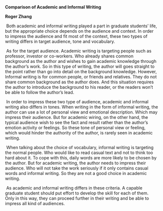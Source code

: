 **Comparison of Academic and Informal Writing**

**Roger Zhang**

 

​    Both academic and informal writing played a part in graduate students’ life, but the appropriate choice depends on the audience and context. In order to impress the audience and fit most of the context, these two types of writing differs in target audience, tone and vocabulary.

​    As for the target audience. Academic writing is targeting people such as professor, investor or co-workers. Who already shares common background as the author and wishes to gain academic knowledge through the author’s work. So in this type of writing, the author will goes straight to the point rather than go into detail on the background knowledge. However, Informal writing is for common people, or friends and relatives. They do not share common background as the author does. And this situation requires the author to introduce the background to his reader, or the readers won’t be able to follow the author’s lead.

​    In order to impress these two type of audience, academic and informal writing also differs in tones. When writing in the form of informal writing, the author can use a lot of personal view and emotional description. Which may impress their audience. But for academic wiring, on the other hand, the typical audience wish to see the fact and result rather than the author’s emotion activity or feelings. So these tone of personal view or feeling, which would hinder the authority of the author, is rarely seen in academic writing.

​     When talking about the choice of vocabulary, informal writing is targeting the normal people. Who would like to read casual text and not to think too hard about it. To cope with this, daily words are more likely to be chosen by the author. But for academic writing, the author needs to impress their audience. Who will not take the work seriously if it only contains casual words and informal writing. So they are not a good choice in academic writing.

​    As academic and informal writing differs in these criteria. A capable graduate student should put effort to develop the skill for each of them. Only in this way, they can proceed further in their writing and be able to impress all kind of audiences.

